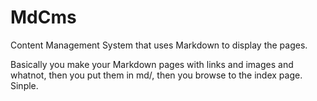 MdCms
=====

Content Management System that uses Markdown to display the pages. 

Basically you make your Markdown pages with links and images and whatnot, then you put them in md/, then you browse to the index page. Sinple.
